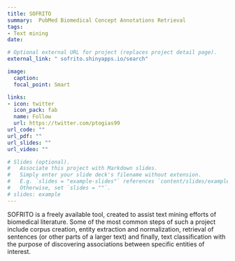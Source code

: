 ```yaml
---
title: SOFRITO
summary:  PubMed Biomedical Concept Annotations Retrieval 
tags:
- Text mining
date:

# Optional external URL for project (replaces project detail page).
external_link: " sofrito.shinyapps.io/search"

image:
  caption: 
  focal_point: Smart

links:
- icon: twitter
  icon_pack: fab
  name: Follow
  url: https://twitter.com/ptogias99
url_code: ""
url_pdf: ""
url_slides: ""
url_video: ""

# Slides (optional).
#   Associate this project with Markdown slides.
#   Simply enter your slide deck's filename without extension.
#   E.g. `slides = "example-slides"` references `content/slides/example-slides.md`.
#   Otherwise, set `slides = ""`.
# slides: example
---
```


SOFRITO is a freely available tool, created to assist text mining efforts of biomedical literature. Some of the most common steps of such a project include corpus creation, entity extraction and normalization, retrieval of sentences (or other parts of a larger text) and finally, text classification with the purpose of discovering associations between specific entities of interest.
